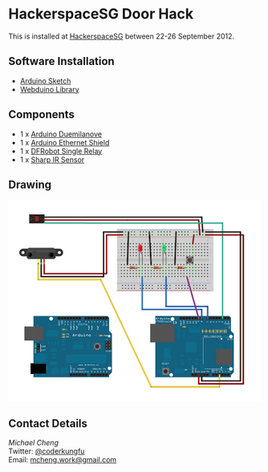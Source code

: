HackerspaceSG Door Hack
=======================
This is installed at [HackerspaceSG](http://hackerspace.sg) between 22-26 September 2012.

Software Installation
---------------------
* [Arduino Sketch](http://arduino.cc/en/Main/Software)
* [Webduino Library](https://github.com/sirleech/Webduino)

Components
----------
* 1 x [Arduino Duemilanove](http://arduino.cc/en/Main/ArduinoBoardDuemilanove)
* 1 x [Arduino Ethernet Shield](http://arduino.cc/en/Main/ArduinoBoardEthernet)
* 1 x [DFRobot Single Relay](http://www.sgbotic.com/index.php?dispatch=products.view&product_id=1185)
* 1 x [Sharp IR Sensor](http://www.sgbotic.com/index.php?dispatch=products.view&product_id=22)

Drawing
-------

![Circuit Drawing](https://github.com/miccheng/HSG-Door-Hack/blob/master/HSG%20Door%20Hack%20v0_5_bb.jpg?raw=true)

Contact Details
---------------

*Michael Cheng*  
Twitter: [@coderkungfu](http://twitter.com/coderkungfu)  
Email: [mcheng.work@gmail.com](mailto:mcheng.work@gmail.com)
